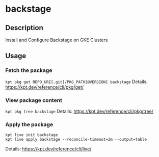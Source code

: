# backstage

## Description
Install and Configure Backstage on GKE Clusters

## Usage

### Fetch the package
`kpt pkg get REPO_URI[.git]/PKG_PATH[@VERSION] backstage`
Details: https://kpt.dev/reference/cli/pkg/get/

### View package content
`kpt pkg tree backstage`
Details: https://kpt.dev/reference/cli/pkg/tree/

### Apply the package
```Shell
kpt live init backstage
kpt live apply backstage --reconcile-timeout=2m --output=table
```
Details: https://kpt.dev/reference/cli/live/
